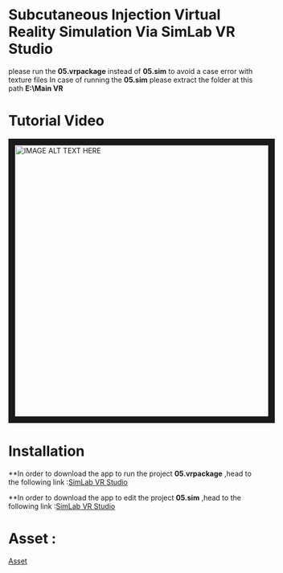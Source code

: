 # Subcutaneous Injection Virtual Reality Simulation Via SimLab VR Studio
 
please run the **05.vrpackage** instead of **05.sim** to avoid a case error with texture files
In case of running the **05.sim** please extract the folder at this path **E:\Main VR**

# Tutorial Video

<a href="http://www.youtube.com/watch?feature=player_embedded&v=mF9B9ZoT8rY
" target="_blank"><img src="http://img.youtube.com/vi/mF9B9ZoT8rY/0.jpg" 
alt="IMAGE ALT TEXT HERE" width="960" height="540" border="13" /></a>

# Installation

**In order to download the app to run the project **05.vrpackage** ,head to the following link :[SimLab VR Studio](https://www.simlab-soft.com/technologies/simlab-showroom.aspx)

**In order to download the app to edit the project **05.sim** ,head to the following link :[SimLab VR Studio](https://www.simlab-soft.com/3d-products/vr-studio.aspx)

# Asset :

[Asset](https://github.com/Omarelsiry/subcutaneous-injection-vr-simulation/releases)
